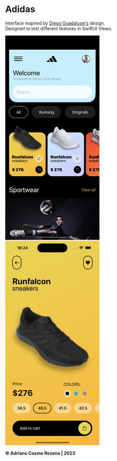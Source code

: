 # Adidas
Interface inspired by [Diego Guadalupe's](https://www.instagram.com/p/CoVs4jKuVgS/) design.<br>
Designed to test different features in SwiftUI Views.

<img src="screenshots/image1.png" width="300">
<img src="screenshots/image2.png" width="300">

**© Adriano Cosme Rezena | 2023**